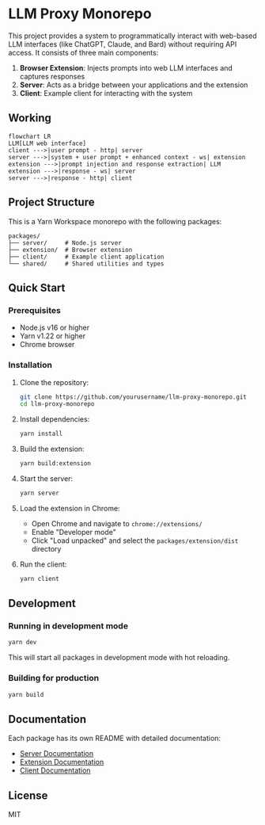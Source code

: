 # LLM Proxy Monorepo

This project provides a system to programmatically interact with web-based LLM interfaces (like ChatGPT, Claude, and Bard) without requiring API access. It consists of three main components:

1. **Browser Extension**: Injects prompts into web LLM interfaces and captures responses
2. **Server**: Acts as a bridge between your applications and the extension
3. **Client**: Example client for interacting with the system

## Working

```mermaid
flowchart LR
LLM[LLM web interface]
client --->|user prompt - http| server
server --->|system + user prompt + enhanced context - ws| extension
extension --->|prompt injection and response extraction| LLM
extension --->|response - ws| server
server --->|response - http| client
```

## Project Structure

This is a Yarn Workspace monorepo with the following packages:

```
packages/
├── server/     # Node.js server
├── extension/  # Browser extension
├── client/     # Example client application
└── shared/     # Shared utilities and types
```

## Quick Start

### Prerequisites

- Node.js v16 or higher
- Yarn v1.22 or higher
- Chrome browser

### Installation

1. Clone the repository:

   ```bash
   git clone https://github.com/yourusername/llm-proxy-monorepo.git
   cd llm-proxy-monorepo
   ```

2. Install dependencies:

   ```bash
   yarn install
   ```

3. Build the extension:

   ```bash
   yarn build:extension
   ```

4. Start the server:

   ```bash
   yarn server
   ```

5. Load the extension in Chrome:

   - Open Chrome and navigate to `chrome://extensions/`
   - Enable "Developer mode"
   - Click "Load unpacked" and select the `packages/extension/dist` directory

6. Run the client:
   ```bash
   yarn client
   ```

## Development

### Running in development mode

```bash
yarn dev
```

This will start all packages in development mode with hot reloading.

### Building for production

```bash
yarn build
```

## Documentation

Each package has its own README with detailed documentation:

- [Server Documentation](./packages/server/README.md)
- [Extension Documentation](./packages/extension/README.md)
- [Client Documentation](./packages/client/README.md)

## License

MIT
